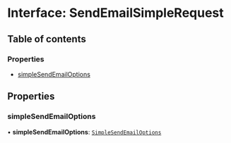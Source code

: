 # Interface: SendEmailSimpleRequest

## Table of contents

### Properties

- [simpleSendEmailOptions](SendEmailSimpleRequest.md#simplesendemailoptions)

## Properties

### <a id="simplesendemailoptions" name="simplesendemailoptions"></a> simpleSendEmailOptions

• **simpleSendEmailOptions**: [`SimpleSendEmailOptions`](SimpleSendEmailOptions.md)
